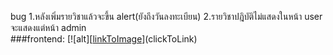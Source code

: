 bug
1.หลังเพิ่มรายวิชาแล้วจะขึ้น alert(ยังถึงวันลงทะเบียน)
2.รายวิชาปฎิบัติไม่แสดงในหน้า user จะแสดงแต่หน้า admin<br>
###frontend:  [![alt][[linkToImage](https://www.google.com/url?sa=i&url=https%3A%2F%2Ficon-icons.com%2Fth%2F%25E0%25B9%2584%25E0%25B8%25AD%25E0%25B8%2584%25E0%25B8%25AD%25E0%25B8%2599%2Fhtml5%2F21809&psig=AOvVaw0oMAnKMNrBGazF0jBpayml&ust=1743440565941000&source=images&cd=vfe&opi=89978449&ved=0CBUQjRxqFwoTCNiDhK6ksowDFQAAAAAdAAAAABAE)](clickToLink)
